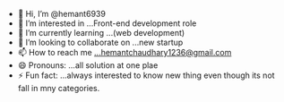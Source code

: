 - 👋 Hi, I’m @hemant6939
- 👀 I’m interested in ...Front-end development role 
- 🌱 I’m currently learning ...(web development)
- 💞️ I’m looking to collaborate on ...new startup 
- 📫 How to reach me ...hemantchaudhary1236@gmail.com
- 😄 Pronouns: ...all solution at one plae 
- ⚡ Fun fact: ...always interested to know new thing even though its not fall in mny categories.
